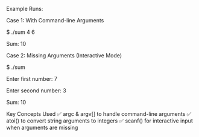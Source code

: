 Example Runs:

Case 1: With Command-line Arguments

$ ./sum 4 6

Sum: 10

Case 2: Missing Arguments (Interactive Mode)

$ ./sum

Enter first number: 7

Enter second number: 3

Sum: 10

Key Concepts Used
✅ argc & argv[] to handle command-line arguments
✅ atoi() to convert string arguments to integers
✅ scanf() for interactive input when arguments are missing
